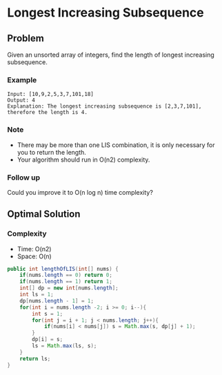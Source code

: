 # Longest Increasing Subsequence

## Problem

Given an unsorted array of integers, find the length of longest increasing subsequence.

### Example

    Input: [10,9,2,5,3,7,101,18]
    Output: 4 
    Explanation: The longest increasing subsequence is [2,3,7,101], therefore the length is 4. 

### Note

- There may be more than one LIS combination, it is only necessary for you to return the length.
- Your algorithm should run in O(n2) complexity.

### Follow up

Could you improve it to O(n log n) time complexity?

## Optimal Solution

### Complexity

- Time: O(n2)
- Space: O(n)

```Java
public int lengthOfLIS(int[] nums) {
    if(nums.length == 0) return 0;
    if(nums.length == 1) return 1;
    int[] dp = new int[nums.length];
    int ls = 1;
    dp[nums.length - 1] = 1;
    for(int i = nums.length -2; i >= 0; i--){
        int s = 1;
        for(int j = i + 1; j < nums.length; j++){
            if(nums[i] < nums[j]) s = Math.max(s, dp[j] + 1);
        }
        dp[i] = s;
        ls = Math.max(ls, s);
    }
    return ls;
}
```
